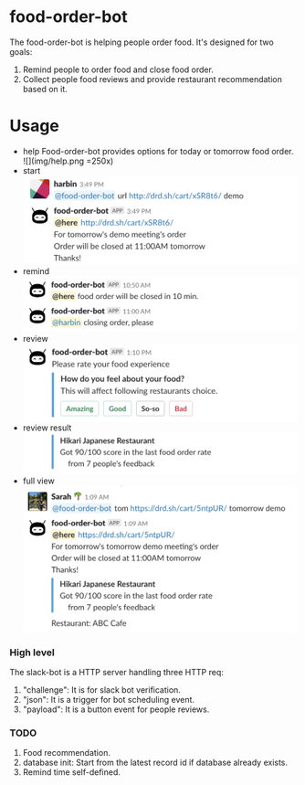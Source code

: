 # food-order-bot
The food-order-bot is helping people order food. It's designed for two goals:
1. Remind people to order food and close food order.
2. Collect people food reviews and provide restaurant recommendation based on it.

# Usage
- help
Food-order-bot provides options for today or tomorrow food order.
![](img/help.png =250x)
- start
![](img/order.png)
- remind
![](img/reminder.png)
- review
![](img/rate.png)
- review result
![](img/PeopleReview.png)
- full view
![](img/Full.png)

### High level
The slack-bot is a HTTP server handling three HTTP req:
1. "challenge": It is for slack bot verification.
2. "json": It is a trigger for bot scheduling event.
3. "payload": It is a button event for people reviews.


### TODO
1. Food recommendation.
2. database init: Start from the latest record id if database already exists. 
3. Remind time self-defined.

